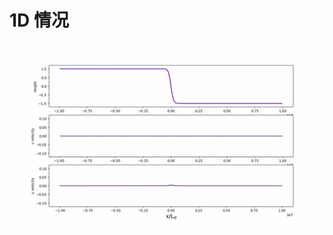 # 1D 情况

![image](https://github.com/Sem1quaver/Linear-Shallow-Water-Model/blob/fdf18eb141f5c1473c597f09b8e741bb45f6d0f7/1D_plot_geo_adj.gif)
